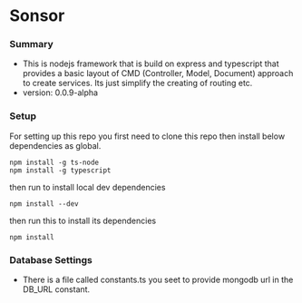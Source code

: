 # Sonsor #

### Summary

* This is nodejs framework that is build on express and typescript that provides a basic layout of CMD (Controller, Model, Document) approach to create services. Its just simplify the creating of routing etc.
* version: 0.0.9-alpha

### Setup

For setting up this repo you first need to clone this repo then install below dependencies as global.
```
npm install -g ts-node
npm install -g typescript
```

then run to install local dev dependencies
```
npm install --dev
```

then run this to install its dependencies
```
npm install
```


### Database Settings
* There is a file called constants.ts you seet to provide mongodb url in the DB_URL constant.